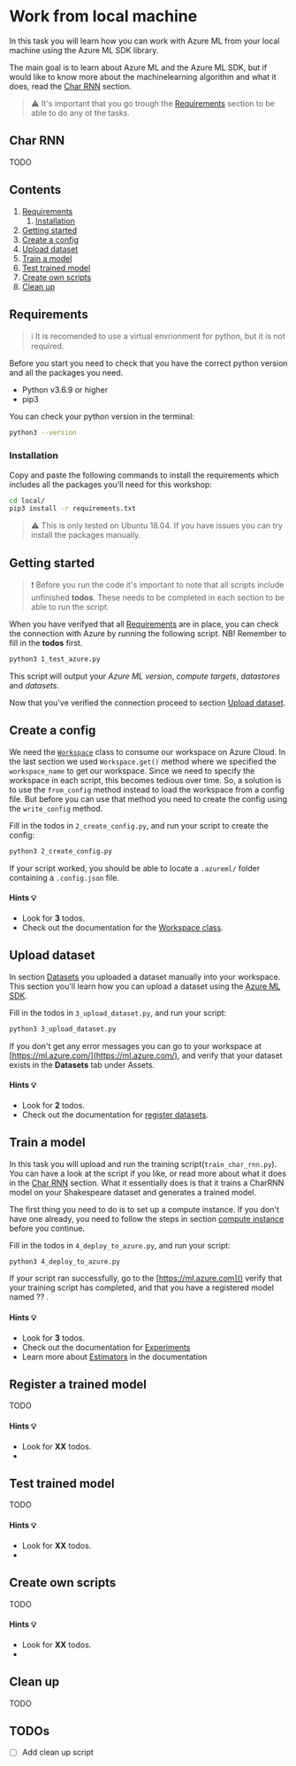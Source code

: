 # Work from local machine
In this task you will learn how you can work with Azure ML from your local machine using the Azure ML SDK library.

The main goal is to learn about Azure ML and the Azure ML SDK, but if would like to know more about the machinelearning algorithm and what it does, read the [Char RNN](#char-rnn) section.

> :warning: It's important that you go trough the [Requirements](#requirements) section to be able to do any ot the tasks.

## Char RNN
TODO


## Contents
1. [Requirements](#requirements)
    1. [Installation](#installation)
2. [Getting started](#getting-started)
3. [Create a config](#create-a-config)
4. [Upload dataset](#upload-dataset)
5. [Train a model](#train-a-model)
6. [Test trained model](#test-trained-model)
7. [Create own scripts](#create-own-scripts)
8. [Clean up](#clean-up)

## Requirements
> :information_source: It is recomended to use a virtual envrionment for python, but it is not required.

Before you start you need to check that you have the correct python version and all the packages you need.  
* Python v3.6.9 or higher
* pip3

You can check your python version in the terminal:  
```sh
python3 --version
```

### Installation
Copy and paste the following commands to install the requirements which includes all the packages you'll need for this workshop:  
```sh
cd local/
pip3 install -r requirements.txt
```

> :warning: This is only tested on Ubuntu 18.04. If you have issues you can try install the packages manually.

## Getting started
> :exclamation: Before you run the code it's important to note that all scripts include unfinished **todos**. These needs to be completed in each section to be able to run the script.

When you have verifyed that all [Requirements](#requirements) are in place, you can check the connection with Azure by running the following script. NB! Remember to fill in the **todos** first.   
```sh
python3 1_test_azure.py
```
This script will output your *Azure ML version*, *compute targets*, *datastores* and *datasets*.

Now that you've verified the connection proceed to section [Upload dataset](#upload-dataset).

## Create a config
We need the [`Workspace`](https://docs.microsoft.com/en-us/python/api/overview/azure/ml/?view=azure-ml-py#workspace) class to consume our workspace on Azure Cloud. In the last section we used `Workspace.get()` method where we specified the `workspace_name` to get our workspace. Since we need to specify the workspace in each script, this becomes tedious over time. 
So, a solution is to use the `from_config` method instead to load the workspace from a config file. But before you can use that method you need to create the config using the `write_config` method.

Fill in the todos in `2_create_config.py`, and run your script to create the config:
```sh
python3 2_create_config.py
```

If your script worked, you should be able to locate a `.azureml/` folder containing a `.config.json` file.

#### Hints :bulb:
- Look for **3** todos.
- Check out the documentation for the [Workspace class](https://docs.microsoft.com/en-us/python/api/overview/azure/ml/?view=azure-ml-py#workspace). 


## Upload dataset
In section [Datasets](https://github.com/claesgill/azure_ml_workshop#datasets) you uploaded a dataset manually into your workspace. This section you'll learn how  you can upload a dataset using the [Azure ML SDK](https://docs.microsoft.com/en-us/python/api/overview/azure/ml/?view=azure-ml-py). 

Fill in the todos in `3_upload_dataset.py`, and run your script:
```sh
python3 3_upload_dataset.py
```

If you don't get any error messages you can go to your workspace at [https://ml.azure.com/](https://ml.azure.com/), and verify that your dataset exists in the **Datasets** tab under Assets.

#### Hints :bulb:
- Look for **2** todos.
- Check out the documentation for [register datasets](https://docs.microsoft.com/en-us/azure/machine-learning/how-to-create-register-datasets#register-datasets).

## Train a model
In this task you will upload and run the training script(`train_char_rnn.py`). You can have a look at the script if you like, or read more about what it does in the [Char RNN](#char-rnn) section. What it essentially does is that it trains a CharRNN model on your Shakespeare dataset and generates a trained model.

The first thing you need to do is to set up a compute instance. If you don't have one already, you need to follow the steps in section [compute instance](https://github.com/claesgill/azure_ml_workshop/tree/issue_8_new_tasks#compute-instance) before you continue.

Fill in the todos in `4_deploy_to_azure.py`, and run your script:
```sh
python3 4_deploy_to_azure.py
```

If your script ran successfully, go to the [https://ml.azure.com]() verify that your training script has completed, and that you have a registered model named ?? .

#### Hints :bulb:
- Look for **3** todos.
- Check out the documentation for [Experiments](https://docs.microsoft.com/en-us/python/api/azureml-core/azureml.core.experiment.experiment?view=azure-ml-py)
- Learn more about [Estimators](https://docs.microsoft.com/en-us/python/api/azureml-train-core/azureml.train.estimator.estimator?view=azure-ml-py) in the documentation

## Register a trained model
TODO

#### Hints :bulb:
- Look for **XX** todos.
- 


## Test trained model

TODO

#### Hints :bulb:
- Look for **XX** todos.
- 

## Create own scripts

TODO

#### Hints :bulb:
- Look for **XX** todos.
- 

## Clean up
TODO

## TODOs
- [ ] Add clean up script